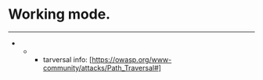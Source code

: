 # Working mode.

----------------------------------------------------------------

- - - tarversal info:
  [https://owasp.org/www-community/attacks/Path_Traversal#]
